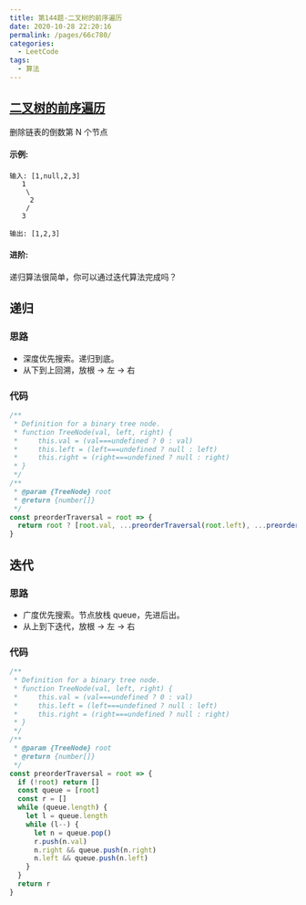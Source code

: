 ```yaml
---
title: 第144题-二叉树的前序遍历
date: 2020-10-28 22:20:16
permalink: /pages/66c780/
categories:
  - LeetCode
tags:
  - 算法
---
```


## [二叉树的前序遍历](https://leetcode-cn.com/problems/binary-tree-preorder-traversal/)

删除链表的倒数第 N 个节点

#### 示例:

```
输入: [1,null,2,3]
   1
    \
     2
    /
   3

输出: [1,2,3]
```

#### 进阶:

递归算法很简单，你可以通过迭代算法完成吗？

<!-- more -->

## 递归

### 思路

- 深度优先搜索。递归到底。
- 从下到上回溯，放根 → 左 → 右

### 代码

```JavaScript
/**
 * Definition for a binary tree node.
 * function TreeNode(val, left, right) {
 *     this.val = (val===undefined ? 0 : val)
 *     this.left = (left===undefined ? null : left)
 *     this.right = (right===undefined ? null : right)
 * }
 */
/**
 * @param {TreeNode} root
 * @return {number[]}
 */
const preorderTraversal = root => {
  return root ? [root.val, ...preorderTraversal(root.left), ...preorderTraversal(root.right)] : []
}
```

## 迭代

### 思路

- 广度优先搜索。节点放栈 queue，先进后出。
- 从上到下迭代，放根 → 左 → 右

### 代码

```JavaScript
/**
 * Definition for a binary tree node.
 * function TreeNode(val, left, right) {
 *     this.val = (val===undefined ? 0 : val)
 *     this.left = (left===undefined ? null : left)
 *     this.right = (right===undefined ? null : right)
 * }
 */
/**
 * @param {TreeNode} root
 * @return {number[]}
 */
const preorderTraversal = root => {
  if (!root) return []
  const queue = [root]
  const r = []
  while (queue.length) {
    let l = queue.length
    while (l--) {
      let n = queue.pop()
      r.push(n.val)
      n.right && queue.push(n.right)
      n.left && queue.push(n.left)
    }
  }
  return r
}
```
